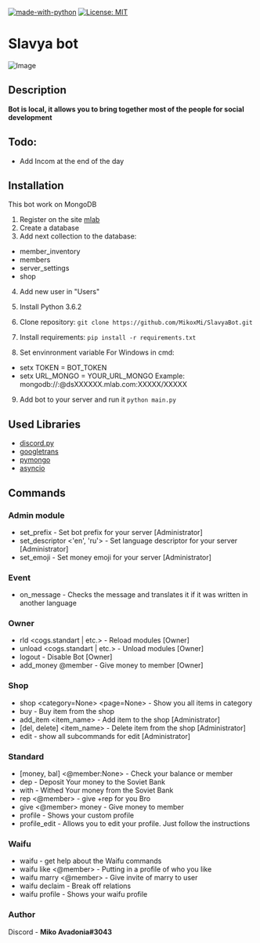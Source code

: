 [![made-with-python](https://img.shields.io/badge/Made%20with-Python-1f425f.svg)](https://www.python.org/)
[![License: MIT](https://img.shields.io/badge/License-MIT-yellow.svg)](https://opensource.org/licenses/MIT)
# Slavya bot
![Image](https://i.imgur.com/Oxv2kKf.png)
## Description

**Bot is local, it allows you to bring together most of the people for social development**

## Todo:
- Add Incom at the end of the day

## Installation

This bot work on MongoDB

1. Register on the site [mlab](https://mlab.com)
2. Create a database
3. Add next collection to the database:
- member_inventory
- members
- server_settings
- shop
4. Add new user in "Users"

5. Install Python 3.6.2

6. Clone repository:
``` git clone https://github.com/MikoxMi/SlavyaBot.git ```

7. Install requirements:
```pip install -r requirements.txt```

8. Set envinronment variable
For Windows in cmd:
- setx TOKEN = BOT_TOKEN
- setx URL_MONGO = YOUR_URL_MONGO Example: mongodb://<dbuser>:<dbpassword>@dsXXXXXX.mlab.com:XXXXX/XXXXX

9. Add bot to your server and run it
```python main.py```

## Used Libraries
- [discord.py](https://github.com/Rapptz/discord.py)
- [googletrans](https://pypi.org/project/googletrans/)
- [pymongo](https://pypi.org/project/pymongo/)
- [asyncio](https://pypi.org/project/asyncio/)

## Commands
### Admin module
- set_prefix <prefix> - Set bot prefix for your server [Administrator]
- set_descriptor <'en', 'ru'> - Set language descriptor for your server [Administrator]
- set_emoji <emoji> - Set money emoji for your server [Administrator]
### Event
- on_message - Checks the message and translates it if it was written in another language
### Owner
- rld <cogs.standart | etc.> - Reload modules [Owner]
- unload <cogs.standart | etc.> - Unload modules [Owner]
- logout - Disable Bot [Owner]
- add_money @member <money> - Give money to member [Owner]
### Shop
- shop <category=None> <page=None> - Show you all items in category
- buy <item> - Buy item from the shop
- add_item <item_name> - Add item to the shop [Administrator]
- [del, delete] <item_name> - Delete item from the shop [Administrator]
- edit - show all subcommands for edit [Administrator]
### Standard
- [money, bal] <@member:None> - Check your balance or member
- dep <money> - Deposit Your money to the Soviet Bank
- with <money> - Withed Your money from the Soviet Bank
- rep <@member> - give +rep for you Bro
- give <@member> money - Give money to member
- profile - Shows your custom profile
- profile_edit - Allows you to edit your profile. Just follow the instructions
### Waifu
- waifu - get help about the Waifu commands
- waifu like <@member> - Putting in a profile of who you like
- waifu marry <@member> - Give invite of marry to user
- waifu declaim - Break off relations
- waifu profile - Shows your waifu profile
### Author
Discord - **Miko Avadonia#3043**
